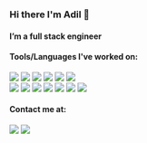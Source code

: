 ### Hi there I'm Adil 👋

<!--
**adilsaju/adilsaju** is a ✨ _special_ ✨ repository because its `README.md` (this file) appears on your GitHub profile.

Here are some ideas to get you started:

- 🔭 I’m currently working on ...
- 🌱 I’m currently learning ...
- 👯 I’m looking to collaborate on ...
- 🤔 I’m looking for help with ...
- 💬 Ask me about ...
- 📫 How to reach me: ...
- 😄 Pronouns: ...
- ⚡ Fun fact: ...
-->

<h4> I’m a full stack engineer</h4>

<h4> Tools/Languages I've worked on: </h4>

![](https://img.shields.io/badge/-ReactJS-22577a?style-for-the-badge&logo=react&logoColor=ffffff)
![](https://img.shields.io/badge/-TypeScript-57cc99?style-for-the-badge&logo=typescript&logoColor=ffffff)
![](https://img.shields.io/badge/-JavaScript-yellow?style-for-the-badge&logo=javascript&logoColor=ffffff)
![](https://img.shields.io/badge/-HTML5-C4515B?style-for-the-badge&logo=html5&logoColor=ffffff)
![](https://img.shields.io/badge/-CSS3-51A8E6?style-for-the-badge&logo=css3&logoColor=ffffff)
![](https://img.shields.io/badge/-SASS-FF6681?style-for-the-badge&logo=sass&logoColor=ffffff)
<br />
![](https://img.shields.io/badge/-Bootstrap-4A4453?style-for-the-badge&logo=bootstrap&logoColor=ffffff)
![](https://img.shields.io/badge/-Node.js-90a955?style-for-the-badge&logo=node.js&logoColor=ffffff)
![](https://img.shields.io/badge/-MongoDB-53CA60?style-for-the-badge&logo=mongodb&logoColor=ffffff)
![](https://img.shields.io/badge/-MySQL-yellow?style=for-the-badge&logo=mysql&logoColor=ffffff)
![](https://img.shields.io/badge/-Java-ED8B00?style=for-the-badge&logo=openjdk&logoColor=ffffff)
![](https://img.shields.io/badge/-Python-14354C?style=for-the-badge&logo=python&logoColor=ffffff)
![](https://img.shields.io/badge/-Amazon_AWS-FF9900?style=for-the-badge&logo=amazonaws&logoColor=ffffff)

<h4> Contact me at: </h4>
<a href='mailto:adilsaju@gmail.com'><img src='https://img.shields.io/badge/-Email-0FB659?style-for-the-badge&logo=gmail&logoColor=ffffff'></a> 
<a href='https://www.linkedin.com/in/adil-saju/'><img src='https://img.shields.io/badge/-LinkedIn-008AFF?style-for-the-badge&logo=linkedin&logoColor=ffffff'></a> 
